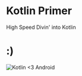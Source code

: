 # Kotlin Primer

High Speed Divin' into Kotlin

# :)

![Kotlin <3 Android](https://www.google.com/url?sa=i&source=imgres&cd=&cad=rja&uact=8&ved=2ahUKEwjXxPyev5DiAhWGCuwKHS-8DkgQjRx6BAgBEAU&url=https%3A%2F%2Fmedium.com%2Fcoding-blocks%2Fleveraging-the-power-of-functions-in-kotlin-de5fd9db065a&psig=AOvVaw0WOMxfAFJ13fCN7nVBIy3r&ust=1557561596745622)
